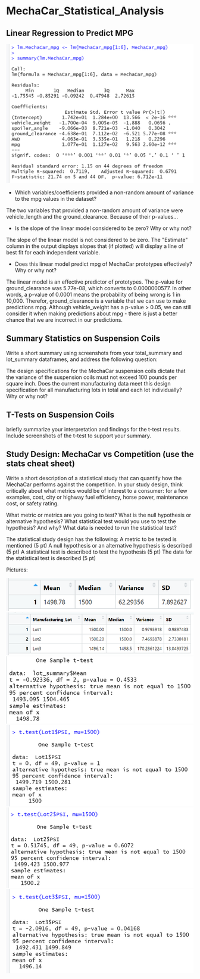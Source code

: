 # MechaCar_Statistical_Analysis

## Linear Regression to Predict MPG

![Linear Model](https://github.com/jmalauss/MechaCar_Statistical_Analysis/blob/main/Pictures/linear_model.png)

- Which variables/coefficients provided a non-random amount of variance to the mpg values in the dataset?

The two variables that provided a non-random amount of variance were vehicle_length and the ground_clearance. Because of their p-values...

- Is the slope of the linear model considered to be zero? Why or why not?

The slope of the linear model is not considered to be zero. The "Estimate" column in the output displays slopes that (if plotted) will display a line of best fit for each independent variable.

- Does this linear model predict mpg of MechaCar prototypes effectively? Why or why not?

The linear model is an effective predictor of prototypes. The p-value for ground_clearance was 5.77e-08, which converts to 0.0000000577. In other words, a p-value of 0.0001 means the probability of being wrong is 1 in 10,000. Therefor, ground_clearance is a variable that we can use to make predictions mpg. Although vehicle_weight has a p-value > 0.05, we can still consider it when making predictions about mpg - there is just a better chance that we are incorrect in our predictions.

## Summary Statistics on Suspension Coils

Write a short summary using screenshots from your total_summary and lot_summary dataframes, and address the following question:

The design specifications for the MechaCar suspension coils dictate that the variance of the suspension coils must not exceed 100 
pounds per square inch. Does the current manufacturing data meet this design specification for all manufacturing lots in total and 
each lot individually? Why or why not?

## T-Tests on Suspension Coils
briefly summarize your interpretation and findings for the t-test results. Include screenshots of the t-test to support your summary.

## Study Design: MechaCar vs Competition (use the stats cheat sheet)
Write a short description of a statistical study that can quantify how the MechaCar performs against the competition. In your study design, think critically about what metrics would be of interest to a consumer: for a few examples, cost, city or highway fuel efficiency, horse power, maintenance cost, or safety rating.

What metric or metrics are you going to test?
What is the null hypothesis or alternative hypothesis?
What statistical test would you use to test the hypothesis? And why?
What data is needed to run the statistical test?

The statistical study design has the following:
A metric to be tested is mentioned (5 pt)
A null hypothesis or an alternative hypothesis is described (5 pt)
A statistical test is described to test the hypothesis (5 pt)
The data for the statistical test is described (5 pt)




Pictures:


![total_summary](https://github.com/jmalauss/MechaCar_Statistical_Analysis/blob/main/Pictures/total_summary.png)
![lot_summary](https://github.com/jmalauss/MechaCar_Statistical_Analysis/blob/main/Pictures/lot_summary.png)
![All Lots vs Pop](https://github.com/jmalauss/MechaCar_Statistical_Analysis/blob/main/Pictures/Lots_vs_Population.png)
![Lot 1 vs Pop](https://github.com/jmalauss/MechaCar_Statistical_Analysis/blob/main/Pictures/Lot1_vs_pop.png)
![Lot 2 vs Pop](https://github.com/jmalauss/MechaCar_Statistical_Analysis/blob/main/Pictures/Lot2_vs_pop.png)
![Lot 3 vs Pop](https://github.com/jmalauss/MechaCar_Statistical_Analysis/blob/main/Pictures/Lot3_vs_pop.png)
